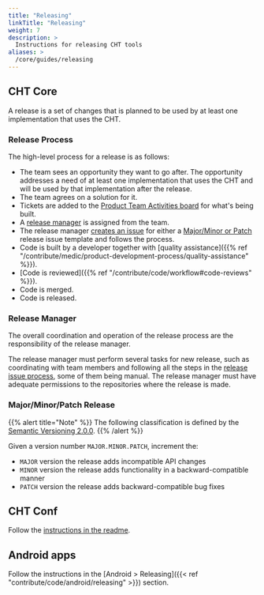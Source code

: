 ```yaml
---
title: "Releasing"
linkTitle: "Releasing"
weight: 7
description: >
  Instructions for releasing CHT tools
aliases: >
  /core/guides/releasing
---
```


## CHT Core

A release is a set of changes that is planned to be used by at least one implementation that uses the CHT.

### Release Process

The high-level process for a release is as follows:

* The team sees an opportunity they want to go after. The opportunity addresses a need of at least one implementation that uses the CHT and will be used by that implementation after the release.
* The team agrees on a solution for it.
* Tickets are added to the [Product Team Activities board](https://github.com/orgs/medic/projects/134/views/3) for what's being built.
* A [release manager](#release-manager) is assigned from the team.
* The release manager [creates an issue](https://github.com/medic/cht-core/issues/new/choose) for either a [Major/Minor or Patch](#major-minor-patch-release) release issue template and follows the process.
* Code is built by a developer together with [quality assistance]({{% ref "/contribute/medic/product-development-process/quality-assistance" %}}).
* [Code is reviewed]({{% ref "/contribute/code/workflow#code-reviews" %}}).
* Code is merged.
* Code is released.

### Release Manager
The overall coordination and operation of the release process are the responsibility of the release manager.

The release manager must perform several tasks for new release, such as coordinating with team members and following all the steps in the [release issue process](https://github.com/medic/cht-core/issues/new/choose), some of them being manual. The release manager must have adequate permissions to the repositories where the release is made.

### Major/Minor/Patch Release
{{% alert title="Note" %}} The following classification is defined by the [Semantic Versioning 2.0.0](https://semver.org). {{% /alert %}}

Given a version number `MAJOR.MINOR.PATCH`, increment the:
* `MAJOR` version the release adds incompatible API changes
* `MINOR` version the release adds functionality in a backward-compatible manner
* `PATCH` version the release adds backward-compatible bug fixes

## CHT Conf

Follow the [instructions in the readme](https://github.com/medic/cht-conf/#user-content-releasing).

## Android apps

Follow the instructions in the [Android > Releasing]({{< ref "contribute/code/android/releasing" >}}) section.
